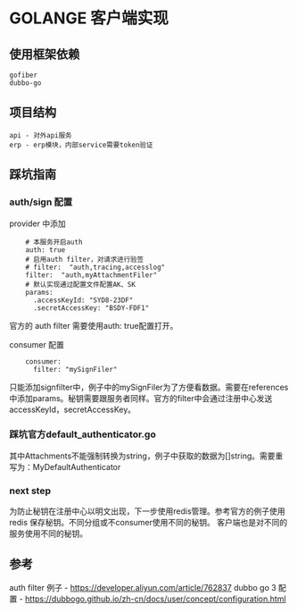 # GOLANGE 客户端实现

## 使用框架依赖

	gofiber
	dubbo-go
	

## 项目结构
	api - 对外api服务
	erp - erp模块，内部service需要token验证

## 踩坑指南

### auth/sign 配置

provider 中添加

        # 本服务开启auth
        auth: true
        # 启用auth filter，对请求进行验签
        # filter:  "auth,tracing,accesslog"
        filter:  "auth,myAttachmentFiler"
        # 默认实现通过配置文件配置AK、SK
        params:
          .accessKeyId: "SYD8-23DF"
          .secretAccessKey: "BSDY-FDF1"

官方的 auth filter 需要使用auth: true配置打开。

consumer 配置

        consumer:
          filter: "mySignFiler"

只能添加signfilter中，例子中的mySignFiler为了方便看数据。需要在references中添加params。秘钥需要跟服务者同样。官方的filter中会通过注册中心发送accessKeyId，secretAccessKey。

### 踩坑官方default_authenticator.go

其中Attachments不能强制转换为string，例子中获取的数据为[]string。需要重写为：MyDefaultAuthenticator

### next step
为防止秘钥在注册中心以明文出现，下一步使用redis管理。参考官方的例子使用redis 保存秘钥。不同分组或不consumer使用不同的秘钥。
客户端也是对不同的服务使用不同的秘钥。

## 参考
auth filter 例子 - https://developer.aliyun.com/article/762837
dubbo go 3 配置 - https://dubbogo.github.io/zh-cn/docs/user/concept/configuration.html
